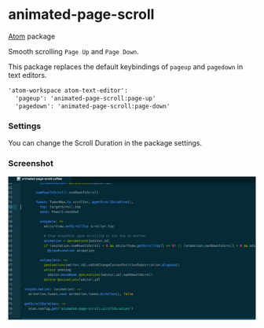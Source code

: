 # animated-page-scroll
[Atom](http://atom.io/) package

Smooth scrolling `Page Up` and `Page Down`.

This package replaces the default keybindings of `pageup` and `pagedown` in text editors.

```
'atom-workspace atom-text-editor':
  'pageup': 'animated-page-scroll:page-up'
  'pagedown': 'animated-page-scroll:page-down'
```

### Settings

You can change the Scroll Duration in the package settings.

### Screenshot

![page-up/page-down](https://github.com/halohalospecial/atom-animated-page-scroll/blob/master/images/page-up-and-page-down.gif?raw=true)
